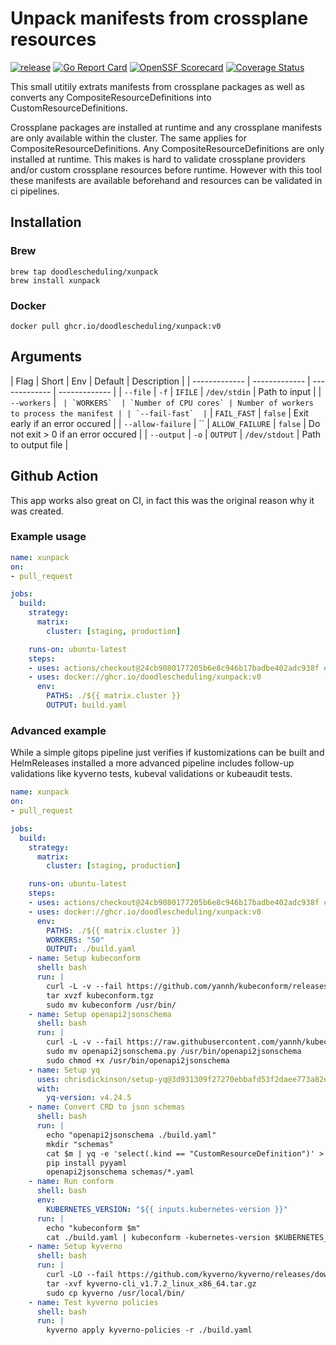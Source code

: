 # Unpack manifests from crossplane resources
[![release](https://github.com/doodlescheduling/xunpack/actions/workflows/release.yaml/badge.svg)](https://github.com/doodlescheduling/xunpack/actions/workflows/release.yaml)
[![Go Report Card](https://goreportcard.com/badge/github.com/doodlescheduling/xunpack)](https://goreportcard.com/report/github.com/doodlescheduling/xunpack)
[![OpenSSF Scorecard](https://api.securityscorecards.dev/projects/github.com/DoodleScheduling/xunpack/badge)](https://api.securityscorecards.dev/projects/github.com/DoodleScheduling/xunpack)
[![Coverage Status](https://coveralls.io/repos/github/DoodleScheduling/xunpack/badge.svg?branch=master)](https://coveralls.io/github/DoodleScheduling/xunpack?branch=master)

This small utitily extrats manifests from crossplane packages
as well as converts any CompositeResourceDefinitions into CustomResourceDefinitions.

Crossplane packages are installed at runtime and any crossplane manifests are only available within the cluster.
The same applies for CompositeResourceDefinitions. Any CompositeResourceDefinitions are only installed at runtime.
This makes is hard to validate crossplane providers and/or custom crossplane resources before runtime.
However with this tool these manifests are available beforehand and resources can be validated in ci pipelines.

## Installation

### Brew
```
brew tap doodlescheduling/xunpack
brew install xunpack
```

### Docker
```
docker pull ghcr.io/doodlescheduling/xunpack:v0
```

## Arguments

| Flag  | Short | Env | Default | Description |
| ------------- | ------------- | ------------- | ------------- |
| `--file`  | `-f`  | `IFILE` | `/dev/stdin` | Path to input |
| `--workers`  | ``  | `WORKERS`  | `Number of CPU cores` | Number of workers to process the manifest |
| `--fail-fast`  | ``  | `FAIL_FAST` | `false` | Exit early if an error occured |
| `--allow-failure`  | ``  | `ALLOW_FAILURE` | `false` | Do not exit > 0 if an error occured |
| `--output`  | `-o`  | `OUTPUT` | `/dev/stdout` | Path to output file |


## Github Action

This app works also great on CI, in fact this was the original reason why it was created.

### Example usage

```yaml
name: xunpack
on:
- pull_request

jobs:
  build:
    strategy:
      matrix:
        cluster: [staging, production]

    runs-on: ubuntu-latest
    steps:
    - uses: actions/checkout@24cb9080177205b6e8c946b17badbe402adc938f # v3.4.0
    - uses: docker://ghcr.io/doodlescheduling/xunpack:v0
      env:
        PATHS: ./${{ matrix.cluster }}
        OUTPUT: build.yaml
```

### Advanced example

While a simple gitops pipeline just verifies if kustomizations can be built and HelmReleases installed a more advanced pipeline
includes follow-up validations like kyverno tests, kubeval validations or kubeaudit tests.

```yaml
name: xunpack
on:
- pull_request

jobs:
  build:
    strategy:
      matrix:
        cluster: [staging, production]

    runs-on: ubuntu-latest
    steps:
    - uses: actions/checkout@24cb9080177205b6e8c946b17badbe402adc938f # v3.4.0
    - uses: docker://ghcr.io/doodlescheduling/xunpack:v0
      env:
        PATHS: ./${{ matrix.cluster }}
        WORKERS: "50"
        OUTPUT: ./build.yaml
    - name: Setup kubeconform
      shell: bash
      run: |
        curl -L -v --fail https://github.com/yannh/kubeconform/releases/download/v0.6.1/kubeconform-linux-amd64.tar.gz -o kubeconform.tgz
        tar xvzf kubeconform.tgz
        sudo mv kubeconform /usr/bin/
    - name: Setup openapi2jsonschema
      shell: bash
      run: |
        curl -L -v --fail https://raw.githubusercontent.com/yannh/kubeconform/v0.6.2/scripts/openapi2jsonschema.py -o openapi2jsonschema.py
        sudo mv openapi2jsonschema.py /usr/bin/openapi2jsonschema
        sudo chmod +x /usr/bin/openapi2jsonschema
    - name: Setup yq
      uses: chrisdickinson/setup-yq@3d931309f27270ebbafd53f2daee773a82ea1822 #v1.0.1
      with:
        yq-version: v4.24.5
    - name: Convert CRD to json schemas
      shell: bash
      run: |
        echo "openapi2jsonschema ./build.yaml"
        mkdir "schemas"
        cat $m | yq -e 'select(.kind == "CustomResourceDefinition")' > schemas/crds.yaml
        pip install pyyaml
        openapi2jsonschema schemas/*.yaml
    - name: Run conform
      shell: bash
      env: 
        KUBERNETES_VERSION: "${{ inputs.kubernetes-version }}"
      run: |
        echo "kubeconform $m"
        cat ./build.yaml | kubeconform -kubernetes-version $KUBERNETES_VERSION -schema-location default -schema-location "schemas/{{ .ResourceKind }}_{{ .ResourceAPIVersion }}.json" --skip CustomResourceDefinition,APIService --strict --summary
    - name: Setup kyverno
      shell: bash
      run: |
        curl -LO --fail https://github.com/kyverno/kyverno/releases/download/v1.7.2/kyverno-cli_v1.7.2_linux_x86_64.tar.gz
        tar -xvf kyverno-cli_v1.7.2_linux_x86_64.tar.gz
        sudo cp kyverno /usr/local/bin/
    - name: Test kyverno policies
      shell: bash
      run: |
        kyverno apply kyverno-policies -r ./build.yaml
```
